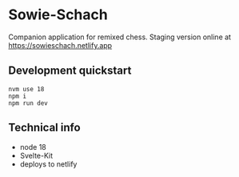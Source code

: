 # Sowie-Schach

Companion application for remixed chess. Staging version online at https://sowieschach.netlify.app

## Development quickstart

```
nvm use 18
npm i
npm run dev
```

## Technical info

- node 18
- Svelte-Kit
- deploys to netlify
